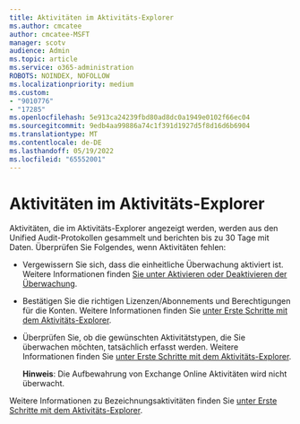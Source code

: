 ```yaml
---
title: Aktivitäten im Aktivitäts-Explorer
ms.author: cmcatee
author: cmcatee-MSFT
manager: scotv
audience: Admin
ms.topic: article
ms.service: o365-administration
ROBOTS: NOINDEX, NOFOLLOW
ms.localizationpriority: medium
ms.custom:
- "9010776"
- "17285"
ms.openlocfilehash: 5e913ca24239fbd80ad8dc0a1949e0102f66ec04
ms.sourcegitcommit: 9edb4aa99886a74c1f391d1927d5f8d16d6b6904
ms.translationtype: MT
ms.contentlocale: de-DE
ms.lasthandoff: 05/19/2022
ms.locfileid: "65552001"
---
```

# <a name="activities-in-the-activity-explorer"></a>Aktivitäten im Aktivitäts-Explorer

Aktivitäten, die im Aktivitäts-Explorer angezeigt werden, werden aus den Unified Audit-Protokollen gesammelt und berichten bis zu 30 Tage mit Daten. Überprüfen Sie Folgendes, wenn Aktivitäten fehlen:

- Vergewissern Sie sich, dass die einheitliche Überwachung aktiviert ist. Weitere Informationen finden [Sie unter Aktivieren oder Deaktivieren der Überwachung](https://docs.microsoft.com/microsoft-365/compliance/turn-audit-log-search-on-or-off?msclkid=a4fd700bcfb011ecad168c1bfb789cfd).
- Bestätigen Sie die richtigen Lizenzen/Abonnements und Berechtigungen für die Konten. Weitere Informationen finden Sie [unter Erste Schritte mit dem Aktivitäts-Explorer](https://docs.microsoft.com/microsoft-365/compliance/data-classification-activity-explorer#prerequisites). 
- Überprüfen Sie, ob die gewünschten Aktivitätstypen, die Sie überwachen möchten, tatsächlich erfasst werden. Weitere Informationen finden Sie [unter Erste Schritte mit dem Aktivitäts-Explorer](https://docs.microsoft.com/microsoft-365/compliance/data-classification-activity-explorer#permissions).

    **Hinweis**: Die Aufbewahrung von Exchange Online Aktivitäten wird nicht überwacht.

Weitere Informationen zu Bezeichnungsaktivitäten finden Sie [unter Erste Schritte mit dem Aktivitäts-Explorer](https://docs.microsoft.com/microsoft-365/compliance/data-classification-activity-explorer#activity-types).